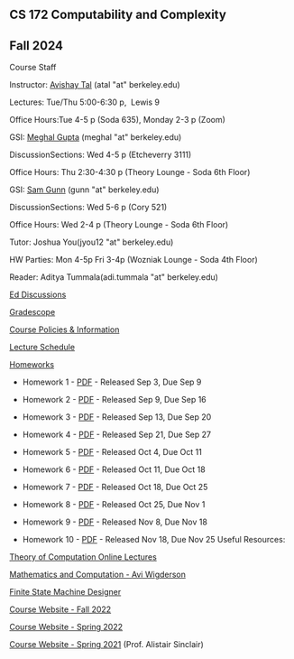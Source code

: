 ## CS 172 Computability and Complexity

## Fall 2024

Course Staff

Instructor: [Avishay Tal](/avishay-tal/) (atal "at" berkeley.edu)

Lectures: Tue/Thu 5:00-6:30 p,  Lewis 9

Office Hours:Tue 4-5 p (Soda 635), Monday 2-3 p (Zoom)

GSI: [Meghal Gupta](https://www.meghalgupta.com/) (meghal "at" berkeley.edu)

DiscussionSections: Wed 4-5 p (Etcheverry 3111)

Office Hours: Thu 2:30-4:30 p (Theory Lounge - Soda 6th Floor)

GSI: [Sam Gunn](https://people.eecs.berkeley.edu/~gunn/) (gunn "at" berkeley.edu)

DiscussionSections: Wed 5-6 p (Cory 521)

Office Hours: Wed 2-4 p (Theory Lounge - Soda 6th Floor)

Tutor: Joshua You(jyou12 "at" berkeley.edu)

HW Parties: Mon 4-5p Fri 3-4p (Wozniak Lounge - Soda 4th Floor)

Reader: Aditya Tummala(adi.tummala "at" berkeley.edu)

[Ed Discussions](https://edstem.org/us/courses/65210)

[Gradescope](https://www.gradescope.com/courses/859783/)

[Course Policies & Information](/cs172-Fall24//course-policies-and-information-fall-2024)

[Lecture Schedule](/cs172-Fall24//lecture-schedule-fall-2024)

[Homeworks](https://drive.google.com/drive/folders/1xtwt_rXiIXB1H-HglyLlFYgIFWhgO8cx?usp=share_link)

- Homework 1 - [PDF](https://drive.google.com/file/d/1W2bkdRWcnmr4WiARwvhgKAYReb5ow5no/view?usp=share_link) \- Released Sep 3, Due Sep 9

- Homework 2 \- [PDF](https://drive.google.com/file/d/1x-XFIE5WQ_EMz2ngB_UXtdzJ-vwHDPRi/view?usp=share_link) \- Released Sep 9, Due Sep 16

- Homework 3 - [PDF](https://drive.google.com/file/d/1ukrpV4oAl2VrWxMXHs6bqcCHqC1PpGXT/view?usp=share_link) \- Released Sep 13, Due Sep 20

- Homework 4 - [PDF](https://drive.google.com/file/d/1xyvDe7_AzBIaEpu4Y0rialF3dRYsLv3K/view?usp=share_link) \- Released Sep 21, Due Sep 27

- Homework 5 - [PDF](https://drive.google.com/file/d/1xhZxhV8RBf1UTYP9dcXl4S8e1JL9kHQ8/view?usp=share_link) \- Released Oct 4, Due Oct 11

- Homework 6 - [PDF](https://drive.google.com/file/d/1NJ_0jktyFFsJ-1-gXIOhQ_4hutywfoHc/view?usp=share_link) \- Released Oct 11, Due Oct 18

- Homework 7 - [PDF](https://drive.google.com/file/d/1wepKsVSvxm_JTaMApNdc5OaMYdJLZag7/view?usp=share_link) \- Released Oct 18, Due Oct 25

- Homework 8 - [PDF](https://drive.google.com/file/d/1nuxPT1L_mQadUijSIER9-fT6YcjoF4sg/view?usp=share_link) \- Released Oct 25, Due Nov 1

- Homework 9 - [PDF](https://drive.google.com/file/d/1KgIzhsfW-piHM3ntNkD2UPm5tALHCEsG/view?usp=share_link) \- Released Nov 8, Due Nov 18

- Homework 10 - [PDF](https://drive.google.com/file/d/1raqSMq_4Ws1ywPyqmLOrjR8v_86XuaWj/view?usp=share_link) \- Released Nov 18, Due Nov 25
Useful Resources:

[Theory of Computation Online Lectures](https://hackmd.io/2AqODdrtTOuj6fb5uMDZYw?view)

[Mathematics and Computation - Avi Wigderson](https://www.math.ias.edu/files/Book-online-Aug0619.pdf)

[Finite State Machine Designer](https://madebyevan.com/fsm/)

[Course Website - Fall 2022](/cs-172-computability-and-complexity-fall-2022/)

[Course Website - Spring 2022](/cs-172-computability-and-complexity/)

[Course Website - Spring 2021](https://people.eecs.berkeley.edu/~sinclair/cs172/s21.html) (Prof. Alistair Sinclair)
